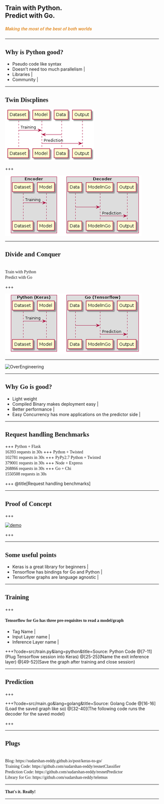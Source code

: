 ## Train with Python. <br> Predict with Go.  
##### <span style="font-family:Helvetica Neue; font-weight:bold"><span style="color:#e49436">Making the most of the best of both worlds</span></span>

---

## <span style="font-family:Rockitt; font-weight:bold"> Why is Python good?</span>

  - Pseudo code like syntax 
  - Doesn't need too much parallelism | 
  - Libraries |
  - Community |

---

## <span style="font-family:Rockitt; font-weight:bold">Twin Discplines</span>

![before](assets/before.png)

+++

![after](assets/after1.png)

--- 

## <span style="font-family:Rockitt; font-weight:bold">Divide and Conquer</span>

<br>
<span class="fragment" data-fragment-index="1" style="font-family:Hattori Hanzo;">Train with Python</span> 
<br>
<span class="fragment" data-fragment-index="1" style="font-family:Hattori Hanzo;">Predict with Go</span> 
<br>

+++

![twin](assets/after.png)


---

![OverEngineering](https://jrlburke.files.wordpress.com/2015/10/could-should.jpg)

---

## <span style="font-family:Rockitt; font-weight:bold">Why Go is good?</span>


 - Light weight 
 - Compiled Binary makes deployment easy | 
 - Better performance | 
 - Easy Concurrency has more applications on the predictor side |

---

## <span style="font-family:Rockitt; font-weight:bold">Request handling Benchmarks</span>

+++
<span class="fragment" data-fragment-index="1" style="font-family:Hattori Hanzo;">Python + Flask</span> 
</br>
<span class="fragment" data-fragment-index="1" style="font-family:Hattori Hanzo;">16393 requests in 30s</span>
+++
<span class="fragment" data-fragment-index="1" style="font-family:Hattori Hanzo;">Python + Twisted</span> 
</br>
<span class="fragment" data-fragment-index="1" style="font-family:Hattori Hanzo;">102781 requests in 30s</span>
+++
<span class="fragment" data-fragment-index="1" style="font-family:Hattori Hanzo;">PyPy2.7 Python + Twisted</span> 
</br>
<span class="fragment" data-fragment-index="1" style="font-family:Hattori Hanzo;">379001 requests in 30s</span>
+++
<span class="fragment" data-fragment-index="1" style="font-family:Hattori Hanzo;">Node + Express</span> 
</br>
<span class="fragment" data-fragment-index="1" style="font-family:Hattori Hanzo;">268866 requests in 30s</span>
+++
<span class="fragment" data-fragment-index="1" style="font-family:Hattori Hanzo;">Go + Chi</span> 
</br>
<span class="fragment" data-fragment-index="1" style="font-family:Hattori Hanzo;">1550508 requests in 30s</span>

+++
@title[Request handling benchmarks]

<canvas class="stretch" data-chart="horizontalBar">
<!--
{
 "data" : {
  "labels" : ["Python + Flask", "Python + Twisted", "PyPy2.7 Python + Twisted",
    "Node + Express", "Go + Chi"],
  "datasets" : [{
    "data": [16393, 102781, 379001, 268866, 1550508],
    "backgroundColor": "#e49436",
    "borderColor": "#e49436"
  }]
  },
  "options": {
    "title": {
      "display": true,
      "text": "Request handling benchmarks",
      "fontColor": "gray",
      "fontSize": 20
    },
    "legend": {
      "display": false
    },
    "scales": {
      "xAxes": [{
        "ticks": {
            "beginAtZero": true,
            "max": 1600000,
            "stepSize": 10000,
            "fontColor": "gray"
        },
        "scaleLabel": {
          "display": true,
          "labelString": "Requests in 30s",
          "fontColor": "gray"
        }
      }],
      "yAxes": [{
        "ticks": {
            "fontColor": "gray"
        }
      }]
    }
  }
}
-->
</canvas>

---

## <span style="font-family:Rockitt; font-weight:bold">Proof of Concept</span>

+++

[![demo](https://asciinema.org/a/kVDQ7RhcMYnNrKblwjYldgUCe.png)](https://asciinema.org/a/kVDQ7RhcMYnNrKblwjYldgUCe?autoplay=1)

+++

---

## <span style="font-family:Rockitt; font-weight:bold">Some useful points</span>

 - Keras is a great library for beginners |
 - Tensorflow has bindings for Go and Python |
 - Tensorflow graphs are language agnostic |

---


## <span style="font-family:Rockitt; font-weight:bold">Training</span>

+++


#### <span style="font-family:Rockitt; font-weight:bold">Tensorflow for Go has three pre-requisites to read a model/graph</span>

 - Tag Name |
 - Input Layer name | 
 - Inference Layer name |


+++?code=src/train.py&lang=python&title=Source: Python Code
@[7-11](Plug Tensorflow session into Keras)
@[25-25](Name the exit inference layer)
@[49-52](Save the graph after training and close session)

---

## <span style="font-family:Rockitt; font-weight:bold">Prediction</span>

+++

+++?code=src/main.go&lang=golang&title=Source: Golang Code
@[16-16](Load the saved graph like so)
@[32-40](The following code runs the decoder for the saved model)


+++

---

## <span style="font-family:Rockitt; font-weight:bold">Plugs</span>

<br>
<span class="fragment" data-fragment-index="1" style="font-family:Hattori Hanzo;">Blog: https://sudarshan-reddy.github.io/post/keras-to-go/ </span>
<br>
<span class="fragment" data-fragment-index="1" style="font-family:Hattori Hanzo;">Training Code: https://github.com/sudarshan-reddy/resnetClassifier</span>
<br>
<span class="fragment" data-fragment-index="1" style="font-family:Hattori Hanzo;">Prediction Code: https://github.com/sudarshan-reddy/resnetPredictor</span>
<br>
<span class="fragment" data-fragment-index="1" style="font-family:Hattori Hanzo;">Library for Go: https://github.com/sudarshan-reddy/telemus
</span>
<br>

---

<span style="font-family:Rockitt; font-weight:bold">That's it. Really!</span>

---
